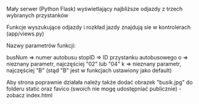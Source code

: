 Mały serwer (Python Flask) wyświetlający najbliższe odjazdy z trzech wybranych przystanków

Funkcje wyszukujące odjazdy i rozkład jazdy znajdują sie w kontrolerach (app/views.py)

Nazwy parametrów funkcji:

busNum => numer autobusu 
stopID => ID przystanku autobusowego 
o => nieznany parametr, najczęściej "02" lub "04"
k => nieznany parametr, najczęściej "B" (stąd "B" jest w funkcjach ustawiony jako default)

Aby strona poprawnie działała należy także dodać obrazek "busik.jpg" do folderu static oraz favico (swoich nie mogę udostępniać publicznie) - zobacz index.html
